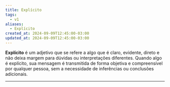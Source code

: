 ```yaml
---
title: Explícito
tags:
  - v1
aliases:
  - Explícito
created_at: 2024-09-09T12:45:00-03:00
updated_at: 2024-09-09T12:45:00-03:00
---
```


**Explícito** é um adjetivo que se refere a algo que é claro, evidente, direto e não deixa margem para dúvidas ou interpretações diferentes. Quando algo é explícito, sua mensagem é transmitida de forma objetiva e compreensível por qualquer pessoa, sem a necessidade de inferências ou conclusões adicionais.

---

